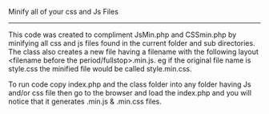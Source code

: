 Minify all of your css and Js Files
________________________________________________________

This code was created to compliment JsMin.php and CSSmin.php by minifying all 
css and js files found in the current folder and sub directories. The class also creates 
a new file having a filename with the following layout <filename before the period/fullstop>.min.js. 
eg if the original file name is style.css the minified file would be called style.min.css.

To run code copy index.php and the class folder into any folder having Js and/or css file then go to 
the browser and load the index.php and you will notice that it generates .min.js & .min.css files.